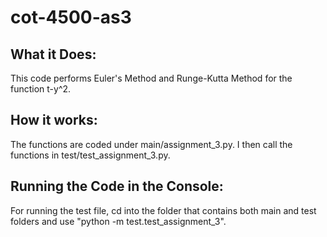 # cot-4500-as3
## What it Does:
This code performs Euler's Method and Runge-Kutta Method for the function t-y^2. 

## How it works:
The functions are coded under main/assignment_3.py. I then call the functions in test/test_assignment_3.py.

## Running the Code in the Console:
For running the test file, cd into the folder that contains both main and test folders and use "python -m test.test_assignment_3".
